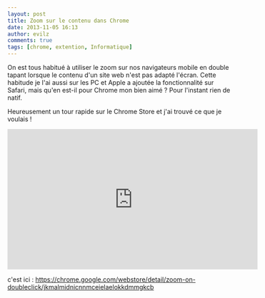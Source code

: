 ```yaml
---
layout: post
title: Zoom sur le contenu dans Chrome
date: 2013-11-05 16:13
author: evilz
comments: true
tags: [chrome, extention, Informatique]
---
```

On est tous habitué à utiliser le zoom sur nos navigateurs mobile en double tapant lorsque le contenu d'un site web n'est pas adapté l'écran.
Cette habitude je l'ai aussi sur les PC et Apple a ajoutée la fonctionnalité sur Safari, mais qu'en est-il pour Chrome mon bien aimé ? Pour l'instant rien de natif.

<!--more-->

Heureusement un tour rapide sur le Chrome Store et j'ai trouvé ce que je voulais !

<iframe width="560" height="315" src="http://www.youtube.com/embed/FbcwF57DifI" frameborder="0"> </iframe>

c'est ici : <a title="Zoom on DoubleClick" href="https://chrome.google.com/webstore/detail/zoom-on-doubleclick/jkmalmidnicnnmceielaelokkdmmgkcb" target="_blank">https://chrome.google.com/webstore/detail/zoom-on-doubleclick/jkmalmidnicnnmceielaelokkdmmgkcb</a>
